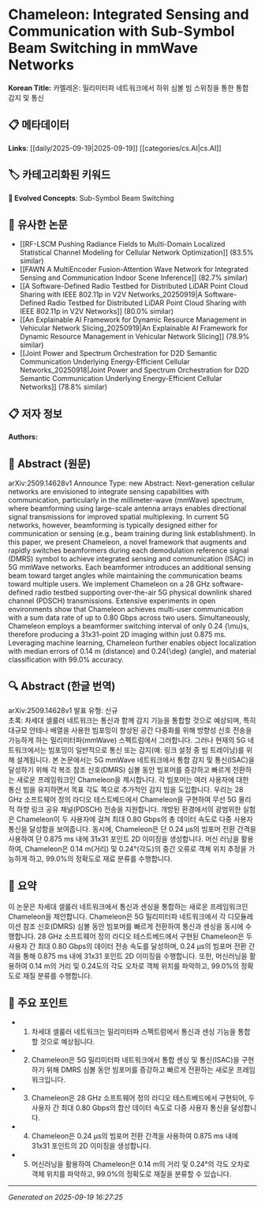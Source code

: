 
# Chameleon: Integrated Sensing and Communication with Sub-Symbol Beam Switching in mmWave Networks

**Korean Title:** 카멜레온: 밀리미터파 네트워크에서 하위 심볼 빔 스위칭을 통한 통합 감지 및 통신

## 📋 메타데이터

**Links**: [[daily/2025-09-19|2025-09-19]] [[categories/cs.AI|cs.AI]]

## 🏷️ 카테고리화된 키워드
**🚀 Evolved Concepts**: Sub-Symbol Beam Switching

## 🔗 유사한 논문
- [[RF-LSCM Pushing Radiance Fields to Multi-Domain Localized Statistical Channel Modeling for Cellular Network Optimization]] (83.5% similar)
- [[FAWN A MultiEncoder Fusion-Attention Wave Network for Integrated Sensing and Communication Indoor Scene Inference]] (82.7% similar)
- [[A Software-Defined Radio Testbed for Distributed LiDAR Point Cloud Sharing with IEEE 802.11p in V2V Networks_20250919|A Software-Defined Radio Testbed for Distributed LiDAR Point Cloud Sharing with IEEE 802.11p in V2V Networks]] (80.0% similar)
- [[An Explainable AI Framework for Dynamic Resource Management in Vehicular Network Slicing_20250919|An Explainable AI Framework for Dynamic Resource Management in Vehicular Network Slicing]] (78.9% similar)
- [[Joint Power and Spectrum Orchestration for D2D Semantic Communication Underlying Energy-Efficient Cellular Networks_20250918|Joint Power and Spectrum Orchestration for D2D Semantic Communication Underlying Energy-Efficient Cellular Networks]] (78.8% similar)

## 📋 저자 정보

**Authors:** 

## 📄 Abstract (원문)

arXiv:2509.14628v1 Announce Type: new 
Abstract: Next-generation cellular networks are envisioned to integrate sensing capabilities with communication, particularly in the millimeter-wave (mmWave) spectrum, where beamforming using large-scale antenna arrays enables directional signal transmissions for improved spatial multiplexing. In current 5G networks, however, beamforming is typically designed either for communication or sensing (e.g., beam training during link establishment). In this paper, we present Chameleon, a novel framework that augments and rapidly switches beamformers during each demodulation reference signal (DMRS) symbol to achieve integrated sensing and communication (ISAC) in 5G mmWave networks. Each beamformer introduces an additional sensing beam toward target angles while maintaining the communication beams toward multiple users. We implement Chameleon on a 28 GHz software-defined radio testbed supporting over-the-air 5G physical downlink shared channel (PDSCH) transmissions. Extensive experiments in open environments show that Chameleon achieves multi-user communication with a sum data rate of up to 0.80 Gbps across two users. Simultaneously, Chameleon employs a beamformer switching interval of only 0.24 {\mu}s, therefore producing a 31x31-point 2D imaging within just 0.875 ms. Leveraging machine learning, Chameleon further enables object localization with median errors of 0.14 m (distance) and 0.24{\deg} (angle), and material classification with 99.0% accuracy.

## 🔍 Abstract (한글 번역)

arXiv:2509.14628v1 발표 유형: 신규  
초록: 차세대 셀룰러 네트워크는 통신과 함께 감지 기능을 통합할 것으로 예상되며, 특히 대규모 안테나 배열을 사용한 빔포밍이 향상된 공간 다중화를 위해 방향성 신호 전송을 가능하게 하는 밀리미터파(mmWave) 스펙트럼에서 그러합니다. 그러나 현재의 5G 네트워크에서는 빔포밍이 일반적으로 통신 또는 감지(예: 링크 설정 중 빔 트레이닝)를 위해 설계됩니다. 본 논문에서는 5G mmWave 네트워크에서 통합 감지 및 통신(ISAC)을 달성하기 위해 각 복조 참조 신호(DMRS) 심볼 동안 빔포머를 증강하고 빠르게 전환하는 새로운 프레임워크인 Chameleon을 제시합니다. 각 빔포머는 여러 사용자에 대한 통신 빔을 유지하면서 목표 각도 쪽으로 추가적인 감지 빔을 도입합니다. 우리는 28 GHz 소프트웨어 정의 라디오 테스트베드에서 Chameleon을 구현하여 무선 5G 물리적 하향 링크 공유 채널(PDSCH) 전송을 지원합니다. 개방된 환경에서의 광범위한 실험은 Chameleon이 두 사용자에 걸쳐 최대 0.80 Gbps의 총 데이터 속도로 다중 사용자 통신을 달성함을 보여줍니다. 동시에, Chameleon은 단 0.24 μs의 빔포머 전환 간격을 사용하여 단 0.875 ms 내에 31x31 포인트 2D 이미징을 생성합니다. 머신 러닝을 활용하여, Chameleon은 0.14 m(거리) 및 0.24°(각도)의 중간 오류로 객체 위치 추정을 가능하게 하고, 99.0%의 정확도로 재료 분류를 수행합니다.

## 📝 요약

이 논문은 차세대 셀룰러 네트워크에서 통신과 센싱을 통합하는 새로운 프레임워크인 Chameleon을 제안합니다. Chameleon은 5G 밀리미터파 네트워크에서 각 디모듈레이션 참조 신호(DMRS) 심볼 동안 빔포머를 빠르게 전환하여 통신과 센싱을 동시에 수행합니다. 28 GHz 소프트웨어 정의 라디오 테스트베드에서 구현된 Chameleon은 두 사용자 간 최대 0.80 Gbps의 데이터 전송 속도를 달성하며, 0.24 μs의 빔포머 전환 간격을 통해 0.875 ms 내에 31x31 포인트 2D 이미징을 수행합니다. 또한, 머신러닝을 활용하여 0.14 m의 거리 및 0.24도의 각도 오차로 객체 위치를 파악하고, 99.0%의 정확도로 재질 분류를 수행합니다.

## 🎯 주요 포인트

- 1. 차세대 셀룰러 네트워크는 밀리미터파 스펙트럼에서 통신과 센싱 기능을 통합할 것으로 예상됩니다.

- 2. Chameleon은 5G 밀리미터파 네트워크에서 통합 센싱 및 통신(ISAC)을 구현하기 위해 DMRS 심볼 동안 빔포머를 증강하고 빠르게 전환하는 새로운 프레임워크입니다.

- 3. Chameleon은 28 GHz 소프트웨어 정의 라디오 테스트베드에서 구현되어, 두 사용자 간 최대 0.80 Gbps의 합산 데이터 속도로 다중 사용자 통신을 달성합니다.

- 4. Chameleon은 0.24 μs의 빔포머 전환 간격을 사용하여 0.875 ms 내에 31x31 포인트의 2D 이미징을 생성합니다.

- 5. 머신러닝을 활용하여 Chameleon은 0.14 m의 거리 및 0.24°의 각도 오차로 객체 위치를 파악하고, 99.0%의 정확도로 재질을 분류할 수 있습니다.

---

*Generated on 2025-09-19 16:27:25*